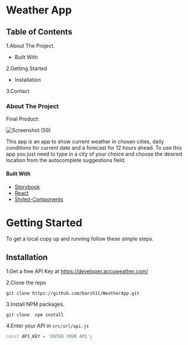 
# Weather App



## Table of Contents

1.About The Project.

 -  Built With
 
2.Getting Started

 -  Installation
 
3.Contact

### About The Project

Final Product:

![Screenshot (59)](https://user-images.githubusercontent.com/69208518/118178798-1f88dd00-b43d-11eb-88f3-08102718c710.png)

This app is an app to show current weather in chosen cities, daily conditions for current date and a forecast for 12 hours ahead.
To use this app you just need to type in a city of your choice and choose the desired location from the autocomplete suggestions field.

#### Built With

- [Storybook](https://storybook.js.org/)
- [React](https://reactjs.org/)
- [Styled-Components](https://styled-components.com/)

# Getting Started

To get a local copy up and running follow these simple steps.

## Installation

1.Get a free API Key at https://developer.accuweather.com/

2.Clone the repo

    git clone https://github.com/barsh11/WeatherApp.git

3.Install NPM packages.

    git clone  npm install

4.Enter your API in ``src/url/api.js``


```dart
const API_KEY = 'ENTER YOUR API';
```
